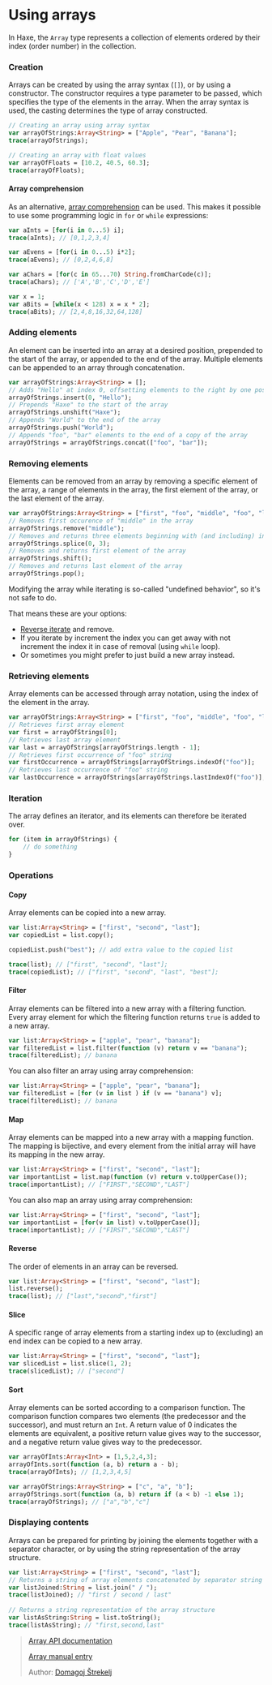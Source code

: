 [tags]: / "array, collections, data-structures"

# Using arrays

In Haxe, the `Array` type represents a collection of elements ordered by their index (order number) in the collection.

### Creation

Arrays can be created by using the array syntax (`[]`), or by using a constructor. The constructor requires a type parameter to be passed, which specifies the type of the elements in the array. When the array syntax is used, the casting determines the type of array constructed.

```haxe
// Creating an array using array syntax
var arrayOfStrings:Array<String> = ["Apple", "Pear", "Banana"];
trace(arrayOfStrings);

// Creating an array with float values
var arrayOfFloats = [10.2, 40.5, 60.3];
trace(arrayOfFloats);
```

#### Array comprehension

As an alternative, [array comprehension](https://haxe.org/manual/lf-array-comprehension.html) can be used. This makes it possible to use some programming logic in `for` or `while` expressions:

```haxe
var aInts = [for(i in 0...5) i];
trace(aInts); // [0,1,2,3,4]

var aEvens = [for(i in 0...5) i*2];
trace(aEvens); // [0,2,4,6,8]

var aChars = [for(c in 65...70) String.fromCharCode(c)];
trace(aChars); // ['A','B','C','D','E']         

var x = 1;
var aBits = [while(x < 128) x = x * 2];
trace(aBits); // [2,4,8,16,32,64,128]
```

### Adding elements

An element can be inserted into an array at a desired position, prepended to the start of the array, or appended to the end of the array. Multiple elements can be appended to an array through concatenation.

```haxe
var arrayOfStrings:Array<String> = [];
// Adds "Hello" at index 0, offsetting elements to the right by one position
arrayOfStrings.insert(0, "Hello");
// Prepends "Haxe" to the start of the array
arrayOfStrings.unshift("Haxe");
// Appends "World" to the end of the array 
arrayOfStrings.push("World");
// Appends "foo", "bar" elements to the end of a copy of the array
arrayOfStrings = arrayOfStrings.concat(["foo", "bar"]);
```

### Removing elements

Elements can be removed from an array by removing a specific element of the array, a range of elements in the array, the first element of the array, or the last element of the array.

```haxe
var arrayOfStrings:Array<String> = ["first", "foo", "middle", "foo", "last"];
// Removes first occurence of "middle" in the array
arrayOfStrings.remove("middle");
// Removes and returns three elements beginning with (and including) index 0
arrayOfStrings.splice(0, 3);
// Removes and returns first element of the array
arrayOfStrings.shift();
// Removes and returns last element of the array
arrayOfStrings.pop();
```

Modifying the array while iterating is so-called "undefined behavior", so it's not safe to do.

That means these are your options:

* [Reverse iterate](https://code.haxe.org/category/data-structures/reverse-iterator.html) and remove.
* If you iterate by increment the index you can get away with not increment the index it in case of removal (using `while` loop).
* Or sometimes you might prefer to just build a new array instead.

### Retrieving elements

Array elements can be accessed through array notation, using the index of the element in the array.

```haxe
var arrayOfStrings:Array<String> = ["first", "foo", "middle", "foo", "last"];
// Retrieves first array element
var first = arrayOfStrings[0];
// Retrieves last array element
var last = arrayOfStrings[arrayOfStrings.length - 1];
// Retrieves first occurrence of "foo" string
var firstOccurrence = arrayOfStrings[arrayOfStrings.indexOf("foo")];
// Retrieves last occurrence of "foo" string
var lastOccurrence = arrayOfStrings[arrayOfStrings.lastIndexOf("foo")];
```

### Iteration

The array defines an iterator, and its elements can therefore be iterated over.

```haxe
for (item in arrayOfStrings) {
    // do something
}
```

### Operations

#### Copy

Array elements can be copied into a new array.

```haxe
var list:Array<String> = ["first", "second", "last"];
var copiedList = list.copy();

copiedList.push("best"); // add extra value to the copied list

trace(list); // ["first", "second", "last"];
trace(copiedList); // ["first", "second", "last", "best"];
```

#### Filter

Array elements can be filtered into a new array with a filtering function. Every array element for which the filtering function returns `true` is added to a new array.

```haxe
var list:Array<String> = ["apple", "pear", "banana"];
var filteredList = list.filter(function (v) return v == "banana");
trace(filteredList); // banana
```
You can also filter an array using array comprehension:

```haxe
var list:Array<String> = ["apple", "pear", "banana"];
var filteredList = [for (v in list ) if (v == "banana") v];
trace(filteredList); // banana
```

#### Map

Array elements can be mapped into a new array with a mapping function. The mapping is bijective, and every element from the initial array will have its mapping in the new array.

```haxe
var list:Array<String> = ["first", "second", "last"];
var importantList = list.map(function (v) return v.toUpperCase());
trace(importantList); // ["FIRST","SECOND","LAST"]
```

You can also map an array using array comprehension:

```haxe
var list:Array<String> = ["first", "second", "last"];
var importantList = [for(v in list) v.toUpperCase()];
trace(importantList); // ["FIRST","SECOND","LAST"]
```

#### Reverse

The order of elements in an array can be reversed.

```haxe
var list:Array<String> = ["first", "second", "last"];
list.reverse();
trace(list); // ["last","second","first"]
```

#### Slice

A specific range of array elements from a starting index up to (excluding) an end index can be copied to a new array.

```haxe
var list:Array<String> = ["first", "second", "last"];
var slicedList = list.slice(1, 2);
trace(slicedList); // ["second"]
``` 

#### Sort

Array elements can be sorted according to a comparison function. The comparison function compares two elements (the predecessor and the successor), and must return an `Int`. A return value of 0 indicates the elements are equivalent, a positive return value gives way to the successor, and a negative return value gives way to the predecessor.

```haxe
var arrayOfInts:Array<Int> = [1,5,2,4,3];
arrayOfInts.sort(function (a, b) return a - b);
trace(arrayOfInts); // [1,2,3,4,5]
```
```haxe
var arrayOfStrings:Array<String> = ["c", "a", "b"];
arrayOfStrings.sort(function (a, b) return if (a < b) -1 else 1);
trace(arrayOfStrings); // ["a","b","c"]
```

### Displaying contents

Arrays can be prepared for printing by joining the elements together with a separator character, or by using the string representation of the array structure.

```haxe
var list:Array<String> = ["first", "second", "last"];
// Returns a string of array elements concatenated by separator string
var listJoined:String = list.join(" / ");
trace(listJoined); // "first / second / last"
    
// Returns a string representation of the array structure
var listAsString:String = list.toString();
trace(listAsString); // "first,second,last"
```

> [Array API documentation](http://api.haxe.org/Array.html)
> 
> [Array manual entry](http://haxe.org/manual/std-Array.html)
>
> Author: [Domagoj Štrekelj](https://github.com/dstrekelj)
